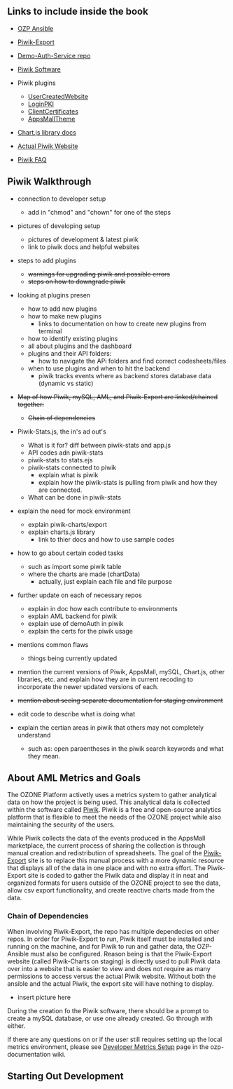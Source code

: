 ## Links to include inside the book

* [OZP Ansible](https://github.com/aml-development/ozp-ansible)

* [Piwik-Export](https://github.com/aml-development/piwik-export)

* [Demo-Auth-Service repo](https://github.com/aml-development/demo-auth-service)

* [Piwik Software](https://github.com/aml-development/piwik)

* Piwik plugins
  * [UserCreatedWebsite](https://github.com/aml-development/piwik-plugin-UserCreatedWebsite)
  * [LoginPKI](https://github.com/aml-development/piwik-plugin-LoginPKI)
  * [ClientCertificates](https://github.com/aml-development/piwik-plugin-ClientCertificates)
  * [AppsMallTheme](https://github.com/aml-development/piwik-theme-AppsMallTheme)

* [Chart.js library docs](http://www.chartjs.org/docs/)

* [Actual Piwik Website](https://piwik.org/)

* [Piwik FAQ](https://piwik.org/faq/)






## Piwik Walkthrough

* connection to developer setup
  * add in "chmod" and "chown" for one of the steps

* pictures of developing setup
  * pictures of development & latest piwik
  * link to piwik docs and helpful websites

* steps to add plugins
  * ~~warnings for upgrading piwik and possible errors~~
  * ~~steps on how to downgrade piwik~~

* looking at plugins presen
  * how to add new plugins
  * how to make new plugins
    * links to documentation on how to create new plugins from terminal
  * how to identify existing plugins
  * all about plugins and the dashboard
  * plugins and their API folders:
    * how to navigate the APi folders and find correct codesheets/files
  * when to use plugins and when to hit the backend
    * piwik tracks events where as backend stores database data (dynamic vs static)

* ~~Map of how Piwik, mySQL, AML, and Piwik-Export are linked/chained together:~~
  * ~~Chain of dependencies~~

* Piwik-Stats.js, the in's ad out's
  * What is it for? diff between piwik-stats and app.js
  * API codes adn piwik-stats
  * piwik-stats to stats.ejs
  * piwik-stats connected to piwik
    * explain what is piwik
    * explain how the piwik-stats is pulling from piwik and how they are connected.
  * What can be done in piwik-stats

* explain the need for mock environment
  * explain piwik-charts/export
  * explain charts.js library
    * link to thier docs and how to use sample codes

* how to go about certain coded tasks
  * such as import some piwik table
  * where the charts are made (chartData)
    * actually, just explain each file and file purpose

* further update on each of necessary repos
  * explain in doc how each contribute to environments
  * explain AML backend for piwik
  * explain use of demoAuth in piwik
  * explain the certs for the piwik usage

* mentions common flaws
  * things being currently updated

* mention the current versions of Piwik, AppsMall, mySQL, Chart.js, other libraries, etc. and explain how they are in current recoding to incorporate the newer updated versions of each.

* ~~mention about seeing separate documentation for staging environment~~

* edit code to describe what is doing what

* explain the certian areas in piwik that others may not completely understand
  * such as: open paraentheses in the piwik search keywords and what they mean. 






## About AML Metrics and Goals

The OZONE Platform activetly uses a metrics system to gather analytical data on how the project is being used. This analytical data is collected within the software called [Piwik](https://piwik.org/). Piwik is a free and open-source analytics platform that is flexible to meet the needs of the OZONE project while also maintaining the security of the users.

While Piwik collects the data of the events produced in the AppsMall marketplace, the current process of sharing the collection is through manual creation and redistribution of spreadsheets. The goal of the [Piwik-Export](https://github.com/aml-development/piwik-export) site is to replace this manual process with a more dynamic resource that displays all of the data in one place and with no extra effort. The Piwik-Export site is coded to gather the Piwik data and display it in neat and organized formats for users outside of the OZONE project to see the data, allow csv export functionality, and create reactive charts made from the data.


### Chain of Dependencies

When involving Piwik-Export, the repo has multiple dependecies on other repos. In order for Piwik-Export to run, Piwik itself must be installed and running on the machine, and for Piwik to run and gather data, the OZP-Ansible must also be configured. Reason being is that the Piwik-Export website (called Piwik-Charts on staging) is directly used to pull Piwik data over into a website that is easier to view and does not require as many permissions to access versus the actual Piwik website. Without both the ansible and the actual Piwik, the export site will have nothing to display. 

* insert picture here 

During the creation fo the Piwik software, there should be a prompt to create a mySQL database, or use one already created. Go through with either.

If there are any questions on or if the user still requires setting up the local metrics environment, please see [Developer Metrics Setup](https://github.com/aml-development/ozp-documentation/wiki/Developer_Metrics_Setup) page in the ozp-documentation wiki.



## Starting Out Development


